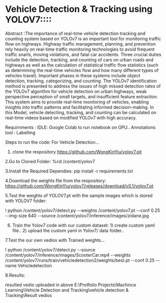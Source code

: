 # Vehicle Detection & Tracking using YOLOV7::::
Abstract :The importance of real-time vehicle detection tracking and counting system based on YOLOv7 is an important tool for monitoring traffic flow on highways. Highway traffic management, planning, and prevention rely heavily on real-time traffic monitoring technologies to avoid frequent traffic snarls, moving violations, and fatal car accidents. Three crucial duties include the detection, tracking, and counting of cars on urban roads and highways as well as the calculation of statistical traffic flow statistics (such as
determining the real-time vehicles flow and how many different types of vehicles travel). Important phases in these systems include object detection, tracking, categorizing, and counting. The YOLOv7 identification method is presented to address the issues of high missed detection rates of the YOLOv7 algorithm for vehicle detection on urban highways, weak perspective perception of small targets, and insufficient feature extraction. This system aims to provide real-time monitoring of vehicles, enabling insights into traffic patterns and facilitating informed decision-making. In this Model, vehicle detecting, tracking, and counting can be calculated on
real-time videos based on modified YOLOv7 with high accuracy.

Requirnments : IDLE: Google Colab to run notebook on GPU..
               Annotations tool : LabelImg

Steps to run the code: For Vehicle Detection...
1. clone the respository  https://github.com/WongKinYiu/yolov7.git

2.Go to Cloned Folder:  %cd /content/yolov7

3.Install the Required Dependies:  pip install -r requirements.txt

4.Download the weights file from the respository: https://github.com/WongKinYiu/yolov7/releases/download/v0.1/yolov7.pt

5.Test the weights of YOLOV7.pt with  the sample images which is stored with YOLOV7 folder:  

! python /content/yolov7/detect.py --weights /content/yolov7.pt --conf 0.25 --img-size 640 --source /content/yolov7/inference/images/zidane.jpg

6. Train the Yolov7 code with our custom dataset: 1) create custom yaml file..
                                                  2) upload the custom yaml in Yolov7/ data folder..

7.Test the our own vedios with Trained weights...

! python /content/yolov7/detect.py  --source /content/yolov7/inference/images/ScooterCar.mp4 --weights /content/yolov7/runs/train/vehicledetection2/weights/best.pt --conf 0.25 --name Vehicledetection

8.Results:

resulted vedio uploaded in above E:\Protfolio Projects\Machince Learning\Vehicle Detection and Tracking\vehicle detection & Tracking\Result vedios

               